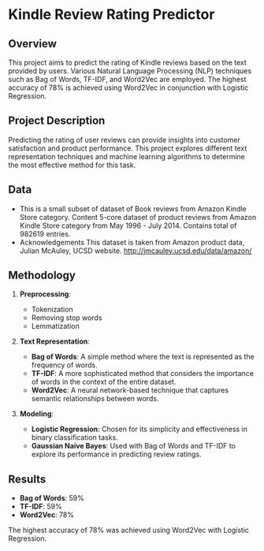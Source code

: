 # Kindle Review Rating Predictor

## Overview

This project aims to predict the rating of Kindle reviews based on the text provided by users. Various Natural Language Processing (NLP) techniques such as Bag of Words, TF-IDF, and Word2Vec are employed. The highest accuracy of 78% is achieved using Word2Vec in conjunction with Logistic Regression.

## Project Description

Predicting the rating of user reviews can provide insights into customer satisfaction and product performance. This project explores different text representation techniques and machine learning algorithms to determine the most effective method for this task.

## Data

- This is a small subset of dataset of Book reviews from Amazon Kindle Store category. Content 5-core dataset of product reviews from Amazon Kindle Store category from May 1996 - July 2014. Contains total of 982619 entries.
- Acknowledgements This dataset is taken from Amazon product data, Julian McAuley, UCSD website. http://jmcauley.ucsd.edu/data/amazon/


## Methodology

1. **Preprocessing**:
    - Tokenization
    - Removing stop words
    - Lemmatization

2. **Text Representation**:
    - **Bag of Words**: A simple method where the text is represented as the frequency of words.
    - **TF-IDF**: A more sophisticated method that considers the importance of words in the context of the entire dataset.
    - **Word2Vec**: A neural network-based technique that captures semantic relationships between words.

3. **Modeling**:
    - **Logistic Regression**: Chosen for its simplicity and effectiveness in binary classification tasks.
    - **Gaussian Naive Bayes**: Used with Bag of Words and TF-IDF to explore its performance in predicting review ratings.

## Results

- **Bag of Words**: 59%
- **TF-IDF**: 59%
- **Word2Vec**: 78%

The highest accuracy of 78% was achieved using Word2Vec with Logistic Regression.
